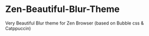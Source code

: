 # Zen-Beautiful-Blur-Theme
Very Beautiful Blur theme for Zen Browser (based on Bubble css &amp; Catppuccin)
